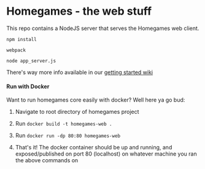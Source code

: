 # Homegames - the web stuff

This repo contains a NodeJS server that serves the Homegames web client. 

`npm install`

`webpack`

`node app_server.js`

There's way more info available in our [getting started wiki](https://github.com/homegamesio/homegames/wiki/Getting-Started)

#### Run with Docker

Want to run homegames core easily with docker? Well here ya go bud:


1. Navigate to root directory of homegames project

2. Run `docker build -t homegames-web .`

3. Run `docker run -dp 80:80 homegames-web`

4. That's it! The docker container should be up and running, and exposed/published on port 80 (localhost) on whatever machine you ran the above commands on

